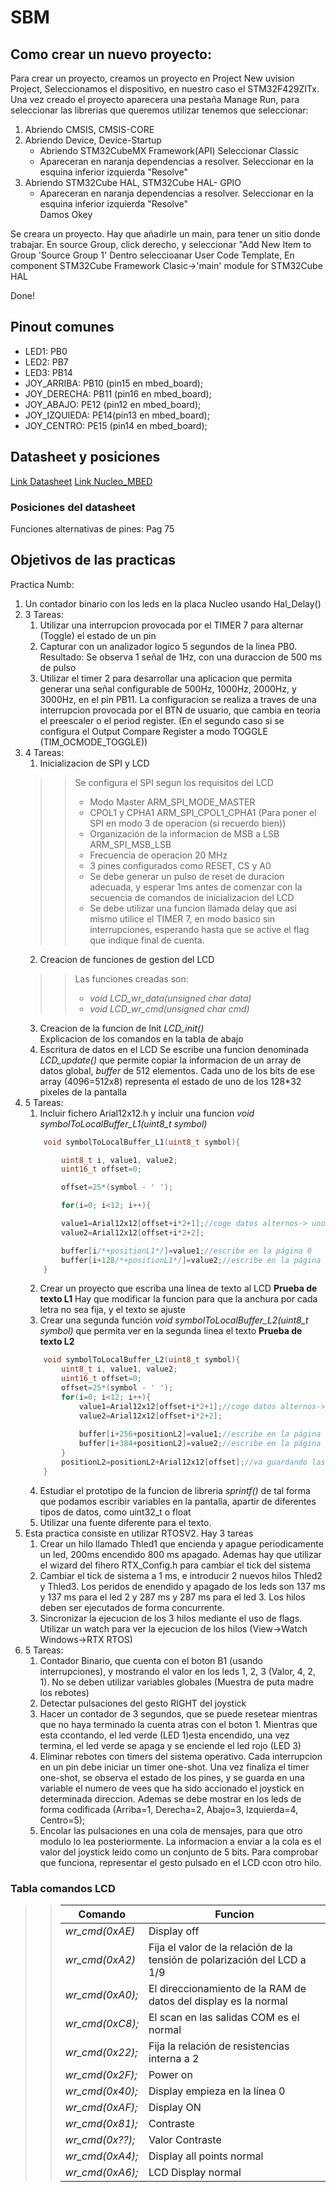 # SBM

## Como crear un nuevo proyecto:
Para crear un proyecto, creamos un proyecto en Project New uvision Project, Seleccionamos el dispositivo, en nuestro caso el
STM32F429ZITx. Una vez creado el proyecto aparecera una pestaña Manage Run, para seleccionar las librerias que queremos utilizar tenemos que seleccionar:   
1. Abriendo CMSIS, CMSIS-CORE   
2. Abriendo Device, Device-Startup   
	- Abriendo STM32CubeMX Framework(API) Seleccionar Classic   
	- Apareceran en naranja dependencias a resolver. Seleccionar en la esquina inferior izquierda "Resolve"   
3. Abriendo STM32Cube HAL, STM32Cube HAL- GPIO  
	- Apareceran en naranja dependencias a resolver. Seleccionar en la esquina inferior izquierda "Resolve"  
Damos Okey  

Se creara un proyecto. Hay que añadirle un main, para tener un sitio donde trabajar.
En source Group, click derecho, y seleccionar "Add New Item to Group 'Source Group 1'
Dentro seleccioanar User Code Template, En component STM32Cube Framework Clasic->'main' module for STM32Cube HAL  

Done!

## Pinout comunes
* LED1: PB0
* LED2: PB7
* LED3: PB14
* JOY_ARRIBA: PB10  (pin15 en mbed_board);
* JOY_DERECHA: PB11 (pin16 en mbed_board);
* JOY_ABAJO: PE12	(pin12 en mbed_board);
* JOY_IZQUIEDA: PE14(pin13 en mbed_board);
* JOY_CENTRO: PE15	(pin14 en mbed_board);
## Datasheet y posiciones
[Link Datasheet](https://www.st.com/resource/en/datasheet/dm00071990.pdf)
[Link Nucleo_MBED](https://os.mbed.com/platforms/ST-Nucleo-F429ZI/)
### Posiciones del datasheet
Funciones alternativas de pines: Pag 75
## Objetivos de las practicas
Practica Numb:
1. Un contador binario con los leds en la placa Nucleo usando Hal_Delay()  
2. 3 Tareas:
	1. Utilizar una interrupcion provocada por el TIMER 7 para alternar (Toggle) el estado de un pin
	2. Capturar con un analizador logico 5 segundos de la linea PB0. Resultado: Se observa 1 señal de 1Hz, con una duraccion de 500 ms de pulso
	3. Utilizar el timer 2 para desarrollar una aplicacion que permita generar una señal configurable de 500Hz, 1000Hz, 2000Hz, y 3000Hz, en el pin PB11. La configuracion se realiza a traves de una interrupcion provocada por el BTN de usuario, que cambia en teoria el preescaler o el period register. (En el segundo caso si se configura el Output Compare Register a modo TOGGLE (TIM_OCMODE_TOGGLE))
3. 4 Tareas:
	1. Inicializacion de SPI y LCD
	>> Se configura el SPI segun los requisitos del LCD 
	>> * Modo Master ARM_SPI_MODE_MASTER
	>> * CPOL1 y CPHA1 ARM_SPI_CPOL1_CPHA1 (Para poner el SPI en modo 3 de operacion (si recuerdo bien))
	>> * Organización de la informacion de MSB a LSB ARM_SPI_MSB_LSB
	>> * Frecuencia de operacion 20 MHz
	>> * 3 pines configurados como RESET, CS y A0
	>> * Se debe generar un pulso de reset de duracion adecuada, y esperar 1ms antes de comenzar con la secuencia de comandos de inicializacion del LCD
	>> * Se debe utilizar una funcion llamada delay que asi mismo utilice el TIMER 7, en modo basico sin interrupciones, esperando hasta que se active el flag que indique final de cuenta.
	>>  
	2. Creacion de funciones de gestion del LCD
	>> Las funciones creadas son:  
	>> * *void LCD_wr_data(unsigned char data)*
	>> * *void LCD_wr_cmd(unsigned char cmd)*
	>>
	3. Creacion de la funcion de Init *LCD_init()*  
	Explicacion de los comandos en la tabla de abajo
	4. Escritura de datos en el LCD
	Se escribe una funcion denominada *LCD_update()* que permite copiar la informacion de un array de datos global, *buffer* de 512 elementos. Cada uno de los bits de ese array (4096=512x8) representa el estado de uno de los 128*32 pixeles de la pantalla
4. 5 Tareas:
	1. Incluir fichero Arial12x12.h y incluir una funcion *void symbolToLocalBuffer_L1(uint8_t symbol)*
	```C
		void symbolToLocalBuffer_L1(uint8_t symbol){
	
			uint8_t i, value1, value2;
			uint16_t offset=0;
	
			offset=25*(symbol - ' ');
	
			for(i=0; i<12; i++){
	
			value1=Arial12x12[offset+i*2+1];//coge datos alternos-> uno si,uno no, empezando por el 1 en el valor 1 y el dos en el valor 2
			value2=Arial12x12[offset+i*2+2];
	
			buffer[i/*+positionL1*/]=value1;//escribe en la página 0
			buffer[i+128/*+positionL1*/]=value2;//escribe en la página 1
		} 
	```
	2. Crear un proyecto que escriba una linea de texto al LCD **Prueba de texto L1** Hay que modificar la funcion para que la anchura por cada letra no sea fija, y el texto se ajuste
	3. Crear una segunda función *void symbolToLocalBuffer_L2(uint8_t symbol)* que permita ver en la segunda linea el texto **Prueba de texto L2**
	```C
		void symbolToLocalBuffer_L2(uint8_t symbol){
			uint8_t i, value1, value2;
			uint16_t offset=0;
			offset=25*(symbol - ' ');
			for(i=0; i<12; i++){
				value1=Arial12x12[offset+i*2+1];//coge datos alternos-> uno si,uno no, empezando por el 1 en el valor 1 y el dos en el valor 2
				value2=Arial12x12[offset+i*2+2];
					
				buffer[i+256+positionL2]=value1;//escribe en la página 0
				buffer[i+384+positionL2]=value2;//escribe en la página 1
			}
			positionL2=positionL2+Arial12x12[offset];//va guardando las posiciones finales de las letras para que continue por ahí
		}
	```
	4. Estudiar el prototipo de la funcion de libreria *sprintf()* de tal forma que podamos escribir variables en la pantalla, apartir de diferentes tipos de datos, como uint32_t o float
	5. Utilizar una fuente diferente para el texto.
5. Esta practica consiste en utilizar RTOSV2. Hay 3 tareas
	1. Crear un hilo llamado Thled1 que encienda y apague periodicamente un led, 200ms encendido 800 ms apagado.
	Ademas hay que utilizar el wizard del fihero RTX_Config.h para cambiar el tick del sistema
	2. Cambiar el tick de sistema a 1 ms, e introducir 2 nuevos hilos Thled2 y Thled3. Los peridos de enendido y apagado de los leds son 137 ms y 137 ms para el led 2 y 287 ms y 287 ms para el led 3. Los hilos deben ser ejecutados de forma concurrente.
	3. Sincronizar la ejecucion de los 3 hilos mediante el uso de flags. Utilizar un watch para ver la ejecucion de los hilos (View->Watch Windows->RTX RTOS)
6. 5 Tareas:
	1. Contador Binario, que cuenta con el boton B1 (usando interrupciones), y mostrando el valor en los leds 1, 2, 3 (Valor, 4, 2, 1). No se deben utilizar variables globales
	(Muestra de puta madre los rebotes)
	2. Detectar pulsaciones del gesto RIGHT del joystick 
	3. Hacer un contador de 3 segundos, que se puede resetear mientras que no haya terminado la cuenta atras con el boton 1. Mientras que esta ccontando, el led verde (LED 1)esta encendido, una vez termina, el led verde se apaga y se enciende el led rojo (LED 3)
	4. Eliminar rebotes con timers del sistema operativo. Cada interrupcion en un pin debe iniciar un timer one-shot. Una vez finaliza el timer one-shot, se observa el estado de los pines, y se guarda en una variable el numero de vees que ha sido accionado el joystick en determinada direccion. Ademas se debe mostrar en los leds de forma codificada (Arriba=1, Derecha=2, Abajo=3, Izquierda=4, Centro=5);
	5. Encolar las pulsaciones en una cola de mensajes, para que otro modulo lo lea posteriormente. La informacion a enviar a la cola es el valor del joystick leido como un conjunto de 5 bits. Para comprobar que funciona, representar el gesto pulsado en el LCD ccon otro hilo.


### Tabla comandos LCD
>> | Comando         | Funcion                                                                  |
>> |-----------------|--------------------------------------------------------------------------|
>> | *wr_cmd(0xAE)*  | Display off                                                              |
>> | *wr_cmd(0xA2)*  | Fija el valor de la relación de la tensión de polarización del LCD a 1/9 |
>> | *wr_cmd(0xA0);* | El direccionamiento de la RAM de datos del display es la normal          |
>> | *wr_cmd(0xC8);* | El scan en las salidas COM es el normal                                  |
>> | *wr_cmd(0x22);* | Fija la relación de resistencias interna a 2                             |
>> | *wr_cmd(0x2F);* | Power on                                                                 |
>> | *wr_cmd(0x40);* | Display empieza en la línea 0                                            |
>> | *wr_cmd(0xAF);* | Display ON                                                               |
>> | *wr_cmd(0x81);* | Contraste                                                                |
>> | *wr_cmd(0x??);* | Valor Contraste                                                          |
>> | *wr_cmd(0xA4);* | Display all points normal                                                |
>> | *wr_cmd(0xA6);* | LCD Display normal                                                       | 
	

	
